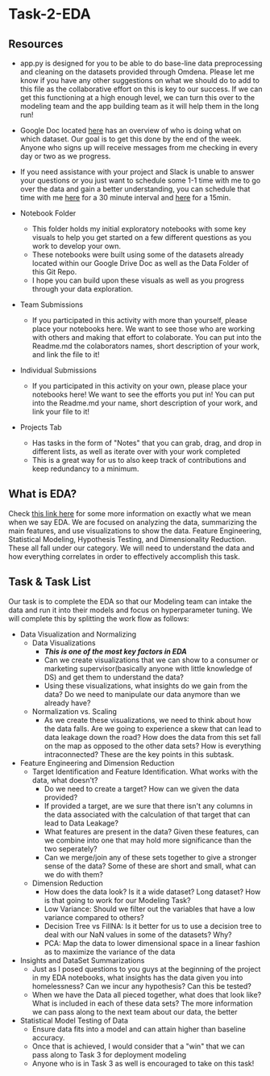 # Task-2-EDA
## Resources
* app.py is designed for you to be able to do base-line data preprocessing and cleaning on the datasets provided through Omdena. Please let me know if you have any other suggestions on what we should do to add to this file as the collaborative effort on this is key to our success. If we can get this functioning at a high enough level, we can turn this over to the modeling team and the app building team as it will help them in the long run!

* Google Doc located [here]() has an overview of who is doing what on which dataset. Our goal is to get this done by the end of the week. Anyone who signs up will receive messages from me checking in every day or two as we progress.

* If you need assistance with your project and Slack is unable to answer your questions or you just want to schedule some 1-1 time with me to go over the data and gain a better understanding, you can schedule that time with me [here](https://calendly.com/alexlucchesi/30min) for a 30 minute interval and [here](https://calendly.com/alexlucchesi/15min) for a 15min. 

* Notebook Folder
  * This folder holds my initial exploratory notebooks with some key visuals to help you get started on a few different questions as you work to develop your own. 
  * These notebooks were built using some of the datasets already located within our Google Drive Doc as well as the Data Folder of this Git Repo. 
  * I hope you can build upon these visuals as well as you progress through your data exploration.
  
* Team Submissions
  * If you participated in this activity with more than yourself, please place your notebooks here. We want to see those who are working with others and making that effort to colaborate. You can put into the Readme.md the colaborators names, short description of your work, and link the file to it!
  
* Individual Submissions
  * If you participated in this activity on your own, please place your notebooks here! We want to see the efforts you put in! You can put into the Readme.md your name, short description of your work, and link your file to it! 
  
* Projects Tab
  * Has tasks in the form of "Notes" that you can grab, drag, and drop in different lists, as well as iterate over with your work completed
  * This is a great way for us to also keep track of contributions and keep redundancy to a minimum.  

## What is EDA? 
Check [this link here](https://www.ibm.com/cloud/learn/exploratory-data-analysis) for some more information on exactly what we mean when we say EDA. We are focused on analyzing the data, summarizing the main features, and use visualizations to show the data. Feature Engineering, Statistical Modeling, Hypothesis Testing, and Dimensionality Reduction. These all fall under our category. We will need to understand the data and how everything correlates in order to effectively accomplish this task. 

## Task & Task List
Our task is to complete the EDA so that our Modeling team can intake the data and run it into their models and focus on hyperparameter tuning. We will complete this by splitting the work flow as follows:
* Data Visualization and Normalizing
  * Data Visualizations
    * ***This is one of the most key factors in EDA***
    * Can we create visualizations that we can show to a consumer or marketing supervisor(basically anyone with little knowledge of DS) and get them to understand the data?
    * Using these visualizations, what insights do we gain from the data? Do we need to manipulate our data anymore than we already have?
  * Normalization vs. Scaling
    * As we create these visualizations, we need to think about how the data falls. Are we going to experience a skew that can lead to data leakage down the road? How does the data from this set fall on the map as opposed to the other data sets? How is everything intraconnected? These are the key points in this subtask.
* Feature Engineering and Dimension Reduction
  * Target Identification and Feature Identification. What works with the data, what doesn't?
    * Do we need to create a target? How can we given the data provided?
    * If provided a target, are we sure that there isn't any columns in the data associated with the calculation of that target that can lead to Data Leakage?
    * What features are present in the data? Given these features, can we combine into one that may hold more significance than the two seperately?
    * Can we merge/join any of these sets together to give a stronger sense of the data? Some of these are short and small, what can we do with them?
  * Dimension Reduction
    * How does the data look? Is it a wide dataset? Long dataset? How is that going to work for our Modeling Task?
    * Low Variance: Should we filter out the variables that have a low variance compared to others? 
    * Decision Tree vs FillNA: Is it better for us to use a decision tree to deal with our NaN values in some of the datasets? Why?
    * PCA: Map the data to lower dimensional space in a linear fashion as to maximize the variance of the data
* Insights and DataSet Summarizations
  * Just as I posed questions to you guys at the beginning of the project in my EDA notebooks, what insights has the data given you into homelessness? Can we incur any hypothesis? Can this be tested? 
  * When we have the Data all pieced together, what does that look like? What is included in each of these data sets? The more information we can pass along to the next team about our data, the better
* Statistical Model Testing of Data
  * Ensure data fits into a model and can attain higher than baseline accuracy.
  * Once that is achieved, I would consider that a "win" that we can pass along to Task 3 for deployment modeling
  * Anyone who is in Task 3 as well is encouraged to take on this task!
